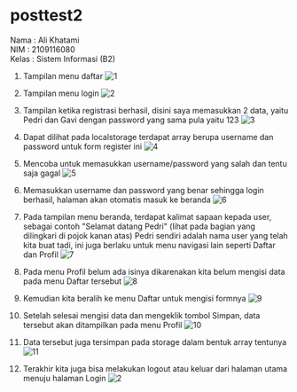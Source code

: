 # posttest2
Nama : Ali Khatami<br>
NIM : 2109116080<br>
Kelas : Sistem Informasi (B2)<br>

1. Tampilan menu daftar
![1](https://user-images.githubusercontent.com/94286362/226958878-a6e47732-f67e-4346-aaa5-c9c919745216.png)


2. Tampilan menu login
![2](https://user-images.githubusercontent.com/94286362/226958898-67eaf996-35cf-422c-bfa2-c7259a6fcdb0.png)


3. Tampilan ketika registrasi berhasil, disini saya memasukkan 2 data, yaitu Pedri dan Gavi dengan password yang sama pula yaitu 123
![3](https://user-images.githubusercontent.com/94286362/226958914-a70d969d-7f56-4419-8a76-2a2948011a89.PNG)


4. Dapat dilihat pada localstorage terdapat array berupa username dan password untuk form register ini
![4](https://user-images.githubusercontent.com/94286362/226958921-45c1b497-4915-4757-a15e-432018a57ed9.PNG)


5. Mencoba untuk memasukkan username/password yang salah dan tentu saja gagal
![5](https://user-images.githubusercontent.com/94286362/226958924-bfc2a077-3419-458e-bbb2-2ebdb64aed6e.PNG)


6. Memasukkan username dan password yang benar sehingga login berhasil, halaman akan otomatis masuk ke beranda
![6](https://user-images.githubusercontent.com/94286362/226958926-e696921b-de35-4a31-85d3-ce21b82861a7.PNG)


7. Pada tampilan menu beranda, terdapat kalimat sapaan kepada user, sebagai contoh "Selamat datang Pedri" (lihat pada bagian yang dilingkari di pojok kanan atas) Pedri sendiri adalah nama user yang telah kita buat tadi, ini juga berlaku untuk menu navigasi lain seperti Daftar dan Profil
![7](https://user-images.githubusercontent.com/94286362/226958933-60dbc698-aa97-4119-aaa7-46c6ac19f24b.PNG)


8. Pada menu Profil belum ada isinya dikarenakan kita belum mengisi data pada menu Daftar tersebut
![8](https://user-images.githubusercontent.com/94286362/226958940-6d46f36c-2e1a-486b-aac6-1a8498396fc0.PNG)


9. Kemudian kita beralih ke menu Daftar untuk mengisi formnya
![9](https://user-images.githubusercontent.com/94286362/226958947-326b9d92-b972-419d-985c-b6202d903ce3.PNG)


10. Setelah selesai mengisi data dan mengeklik tombol Simpan, data tersebut akan ditampilkan pada menu Profil
![10](https://user-images.githubusercontent.com/94286362/226958949-bc186df5-8fea-479c-84ed-0e9214822aae.PNG)


11. Data tersebut juga tersimpan pada storage dalam bentuk array tentunya
![11](https://user-images.githubusercontent.com/94286362/226967219-1da2c149-8c2b-4c38-aff4-bef662c5b304.PNG)


12. Terakhir kita juga bisa melakukan logout atau keluar dari halaman utama menuju halaman Login
![2](https://user-images.githubusercontent.com/94286362/226958898-67eaf996-35cf-422c-bfa2-c7259a6fcdb0.png)
